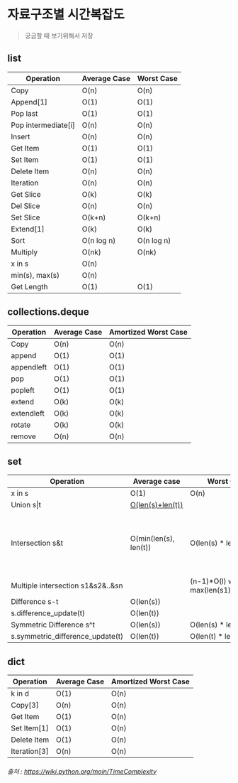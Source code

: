 # 자료구조별 시간복잡도

> 궁금할 때 보기위해서 저장

## list

| **Operation**       | **Average Case** | **Worst Case** |
| ------------------- | ---------------- | -------------- |
| Copy                | O(n)             | O(n)           |
| Append[1]           | O(1)             | O(1)           |
| Pop last            | O(1)             | O(1)           |
| Pop intermediate[i] | O(n)             | O(n)           |
| Insert              | O(n)             | O(n)           |
| Get Item            | O(1)             | O(1)           |
| Set Item            | O(1)             | O(1)           |
| Delete Item         | O(n)             | O(n)           |
| Iteration           | O(n)             | O(n)           |
| Get Slice           | O(k)             | O(k)           |
| Del Slice           | O(n)             | O(n)           |
| Set Slice           | O(k+n)           | O(k+n)         |
| Extend[1]           | O(k)             | O(k)           |
| Sort                | O(n log n)       | O(n log n)     |
| Multiply            | O(nk)            | O(nk)          |
| x in s              | O(n)             |                |
| min(s), max(s)      | O(n)             |                |
| Get Length          | O(1)             | O(1)           |

## collections.deque

| **Operation** | **Average Case** | **Amortized Worst Case** |
| ------------- | ---------------- | ------------------------ |
| Copy          | O(n)             | O(n)                     |
| append        | O(1)             | O(1)                     |
| appendleft    | O(1)             | O(1)                     |
| pop           | O(1)             | O(1)                     |
| popleft       | O(1)             | O(1)                     |
| extend        | O(k)             | O(k)                     |
| extendleft    | O(k)             | O(k)                     |
| rotate        | O(k)             | O(k)                     |
| remove        | O(n)             | O(n)                     |

## set

| **Operation**                     | **Average case**                                             | **Worst Case**                                | **notes**                                  |
| --------------------------------- | ------------------------------------------------------------ | --------------------------------------------- | ------------------------------------------ |
| x in s                            | O(1)                                                         | O(n)                                          |                                            |
| Union s\|t                        | [O(len(s)+len(t))](https://wiki.python.org/moin/TimeComplexity_(SetCode)) |                                               |                                            |
| Intersection s&t                  | O(min(len(s), len(t))                                        | O(len(s) * len(t))                            | replace "min" with "max" if t is not a set |
| Multiple intersection s1&s2&..&sn |                                                              | (n-1)*O(l) where l is max(len(s1),..,len(sn)) |                                            |
| Difference s-t                    | O(len(s))                                                    |                                               |                                            |
| s.difference_update(t)            | O(len(t))                                                    |                                               |                                            |
| Symmetric Difference s^t          | O(len(s))                                                    | O(len(s) * len(t))                            |                                            |
| s.symmetric_difference_update(t)  | O(len(t))                                                    | O(len(t) * len(s))                            |                                            |

## dict

| **Operation** | **Average Case** | **Amortized Worst Case** |
| ------------- | ---------------- | ------------------------ |
| k in d        | O(1)             | O(n)                     |
| Copy[3]       | O(n)             | O(n)                     |
| Get Item      | O(1)             | O(n)                     |
| Set Item[1]   | O(1)             | O(n)                     |
| Delete Item   | O(1)             | O(n)                     |
| Iteration[3]  | O(n)             | O(n)                     |

###### 출처 : https://wiki.python.org/moin/TimeComplexity